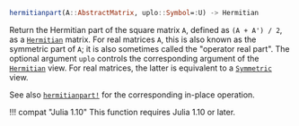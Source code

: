 ```julia
hermitianpart(A::AbstractMatrix, uplo::Symbol=:U) -> Hermitian
```

Return the Hermitian part of the square matrix `A`, defined as `(A + A') / 2`, as a [`Hermitian`](@ref) matrix. For real matrices `A`, this is also known as the symmetric part of `A`; it is also sometimes called the "operator real part". The optional argument `uplo` controls the corresponding argument of the [`Hermitian`](@ref) view. For real matrices, the latter is equivalent to a [`Symmetric`](@ref) view.

See also [`hermitianpart!`](@ref) for the corresponding in-place operation.

!!! compat "Julia 1.10"
    This function requires Julia 1.10 or later.

